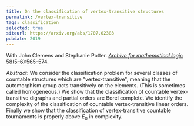 ```yaml
---
title: On the classification of vertex-transitive structures
permalink: /vertex-transitive
tags: classification
selected: true
siteurl: https://arxiv.org/abs/1707.02383
pubdate: 2019
---
```


With John Clemens and Stephanie Potter. [*Archive for mathematical logic* 58(5–6):565–574](https://dx.doi.org/10.1007/s00153-018-0651-2).<!--more-->

*Abstract*: We consider the classification problem for several classes of countable structures which are "vertex-transitive", meaning that the automorphism group acts transitively on the elements. (This is sometimes called homogeneous.) We show that the classification of countable vertex-transitive digraphs and partial orders are Borel complete. We identify the complexity of the classification of countable vertex-transitive linear orders. Finally we show that the classification of vertex-transitive countable tournaments is properly above $E_0$ in complexity.
